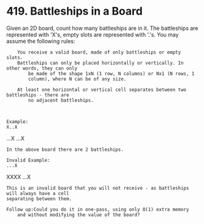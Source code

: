 # 419. Battleships in a Board

Given an 2D board, count how many battleships are in it. The battleships are represented with
    'X's, empty slots are represented with '.'s. You may assume the
    following rules:

    
        You receive a valid board, made of only battleships or empty slots.
        Battleships can only be placed horizontally or vertically. In other words, they can only
            be made of the shape 1xN (1 row, N columns) or Nx1 (N rows, 1
            column), where N can be of any size.
        
        At least one horizontal or vertical cell separates between two battleships - there are
            no adjacent battleships.
        
    

    Example:
    X..X
...X
...X

    In the above board there are 2 battleships.

    Invalid Example:
    ...X
XXXX
...X

    This is an invalid board that you will not receive - as battleships will always have a cell
    separating between them.
    
    Follow up:Could you do it in one-pass, using only O(1) extra memory
        and without modifying the value of the board?